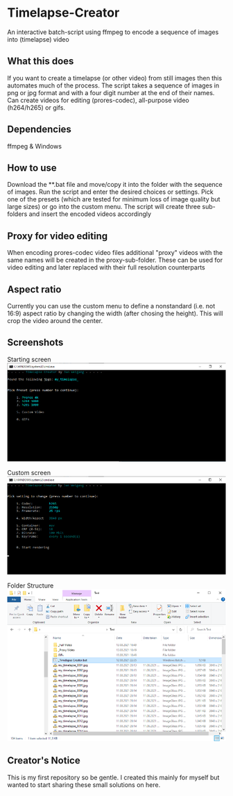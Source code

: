 # Timelapse-Creator
An interactive batch-script using ffmpeg to encode a sequence of images into (timelapse) video

## What this does
If you want to create a timelapse (or other video) from still images then this automates much of the process. 
The script takes a sequence of images in png or jpg format and with a four digit number at the end of their names.
Can create videos for editing (prores-codec), all-purpose video (h264/h265) or gifs.

## Dependencies
ffmpeg & Windows

## How to use
Download the **.bat file and move/copy it into the folder with the sequence of images.
Run the script and enter the desired choices or settings.
Pick one of the presets (which are tested for minimum loss of image quality but large sizes) or go into the custom menu.
The script will create three sub-folders and insert the encoded videos accordingly

## Proxy for video editing
When encoding prores-codec video files additional "proxy" videos with the same names will be created in the proxy-sub-folder.
These can be used for video editing and later replaced with their full resolution counterparts

## Aspect ratio
Currently you can use the custom menu to define a nonstandard (i.e. not 16:9) aspect ratio by changing the width (after chosing the height).
This will crop the video around the center.

## Screenshots

Starting screen
![alt text](https://github.com/Jan-Weigang/Timelapse-Creator/blob/main/timelapse_tool_1.png)

Custom screen
![alt text](https://github.com/Jan-Weigang/Timelapse-Creator/blob/main/timelapse_tool_2.png)

Folder Structure
![alt text](https://github.com/Jan-Weigang/Timelapse-Creator/blob/main/timelapse_tool_3.png)

## Creator's Notice
This is my first repository so be gentle. I created this mainly for myself but wanted to start sharing these small solutions on here. 
